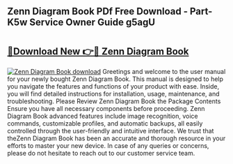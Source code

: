 ## Zenn Diagram Book PDf Free Download - Part-K5w Service Owner Guide g5agU

# <h2><a href="http://dft1y1i.blite.top/?on=Zenn+Diagram+Book">🔗Download New 👉🔴 Zenn Diagram Book</a></h2>

[![Zenn Diagram Book download](https://i.imgur.com/lujVjoI.png)](http://dft1y1i.blite.top/?on=Zenn+Diagram+Book)
Greetings and welcome to the user manual for your newly bought Zenn Diagram Book. This manual is designed to help you navigate the features and functions of your product with ease. Inside, you will find detailed instructions for installation, usage, maintenance, and troubleshooting. Please Review Zenn Diagram Book the Package Contents Ensure you have all necessary components before proceeding. Zenn Diagram Book advanced features include image recognition, voice commands, customizable profiles, and automatic backups, all easily controlled through the user-friendly and intuitive interface. We trust that theZenn Diagram Book has been an accurate and thorough resource in your efforts to master your new device. In case of any queries or concerns, please do not hesitate to reach out to our customer service team.
